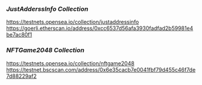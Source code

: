 ### _JustAdderssInfo Collection_
https://testnets.opensea.io/collection/justaddressinfo
https://goerli.etherscan.io/address/0xcc6537d56afa3930fadfad2b59981e4be7ac80f1

### _NFTGame2048 Collection_
https://testnets.opensea.io/collection/nftgame2048
https://testnet.bscscan.com/address/0x6e35cacb7e0041fbf79d455c46f7de7d88229af2
